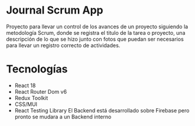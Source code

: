 # Journal Scrum App

Proyecto para llevar un control de los avances de un proyecto siguiendo la metodología Scrum, donde se registra el titulo de la tarea o proyecto, una descripción de lo que se hizo junto con fotos que puedan ser necesarios para llevar un registro correcto de actividades.
 
# Tecnologías 
* React 18
* React Router Dom v6
* Redux Toolkit
* CSS/MUI 
* React Testing Library
El Backend está desarrollado sobre Firebase pero pronto se mudara a un Backend interno 
